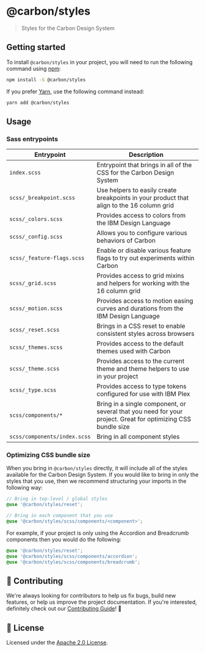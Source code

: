 # @carbon/styles

> Styles for the Carbon Design System

## Getting started

To install `@carbon/styles` in your project, you will need to run the following
command using [npm](https://www.npmjs.com/):

```bash
npm install -S @carbon/styles
```

If you prefer [Yarn](https://yarnpkg.com/en/), use the following command
instead:

```bash
yarn add @carbon/styles
```

## Usage

### Sass entrypoints

| Entrypoint                   | Description                                                                                                  |
| ---------------------------- | ------------------------------------------------------------------------------------------------------------ |
| `index.scss`                 | Entrypoint that brings in all of the CSS for the Carbon Design System                                        |
| `scss/_breakpoint.scss`      | Use helpers to easily create breakpoints in your product that align to the 16 column grid                    |
| `scss/_colors.scss`          | Provides access to colors from the IBM Design Language                                                       |
| `scss/_config.scss`          | Allows you to configure various behaviors of Carbon                                                          |
| `scss/_feature-flags.scss`   | Enable or disable various feature flags to try out experiments within Carbon                                 |
| `scss/_grid.scss`            | Provides access to grid mixins and helpers for working with the 16 column grid                               |
| `scss/_motion.scss`          | Provides access to motion easing curves and durations from the IBM Design Language                           |
| `scss/_reset.scss`           | Brings in a CSS reset to enable consistent styles across browsers                                            |
| `scss/_themes.scss`          | Provides access to the default themes used with Carbon                                                       |
| `scss/_theme.scss`           | Provides access to the current theme and theme helpers to use in your project                                |
| `scss/_type.scss`            | Provides access to type tokens configured for use with IBM Plex                                              |
| `scss/components/*`          | Bring in a single component, or several that you need for your project. Great for optimizing CSS bundle size |
| `scss/components/index.scss` | Bring in all component styles                                                                                |

### Optimizing CSS bundle size

When you bring in `@carbon/styles` directly, it will include all of the styles
available for the Carbon Design System. If you would like to bring in only the
styles that you use, then we recommend structuring your imports in the following
way:

```scss
// Bring in top-level / global styles
@use '@carbon/styles/reset';

// Bring in each component that you use
@use '@carbon/styles/scss/components/<component>';
```

For example, if your project is only using the Accordion and Breadcrumb
components then you would do the following:

```scss
@use '@carbon/styles/reset';
@use '@carbon/styles/scss/components/accordion';
@use '@carbon/styles/scss/components/breadcrumb';
```

## 🙌 Contributing

We're always looking for contributors to help us fix bugs, build new features,
or help us improve the project documentation. If you're interested, definitely
check out our [Contributing Guide](/.github/CONTRIBUTING.md)! 👀

## 📝 License

Licensed under the [Apache 2.0 License](/LICENSE).
